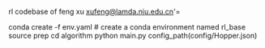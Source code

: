 rl codebase of feng xu
xufeng@lamda.nju.edu.cn'=



conda create -f env.yaml # create a conda environment named rl_base
source prep
cd algorithm
python main.py config_path(config/Hopper.json)  
